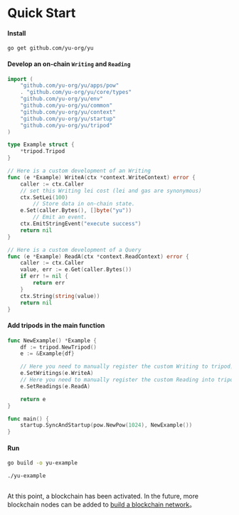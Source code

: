 # Quick Start

#### Install 
```
go get github.com/yu-org/yu
```  
#### Develop an on-chain `Writing` and `Reading`  
```go
import (
	"github.com/yu-org/yu/apps/pow"
	. "github.com/yu-org/yu/core/types"
	"github.com/yu-org/yu/env"
	"github.com/yu-org/yu/common"
	"github.com/yu-org/yu/context"
	"github.com/yu-org/yu/startup"
	"github.com/yu-org/yu/tripod"
)

type Example struct {
	*tripod.Tripod
}

// Here is a custom development of an Writing
func (e *Example) WriteA(ctx *context.WriteContext) error {
	caller := ctx.Caller
	// set this Writing lei cost (lei and gas are synonymous)
	ctx.SetLei(100)
        // Store data in on-chain state.
	e.Set(caller.Bytes(), []byte("yu"))
        // Emit an event.
	ctx.EmitStringEvent("execute success")
	return nil
}

// Here is a custom development of a Query
func (e *Example) ReadA(ctx *context.ReadContext) error {
    caller := ctx.Caller
    value, err := e.Get(caller.Bytes())
    if err != nil {
        return err
    }
    ctx.String(string(value))
    return nil
}

```
 
#### Add tripods in the main function

```go
func NewExample() *Example {
	df := tripod.NewTripod()
	e := &Example{df}

	// Here you need to manually register the custom Writing to tripod，
	e.SetWritings(e.WriteA)
	// Here you need to manually register the custom Reading into tripod
	e.SetReadings(e.ReadA)

	return e
}

func main() {
	startup.SyncAndStartup(pow.NewPow(1024), NewExample())
}
```


#### Run
```zsh
go build -o yu-example

./yu-example  
 
```

At this point, a blockchain has been activated. In the future, more blockchain nodes can be added to [build a blockchain network](5.5建立区块链网络.md)。